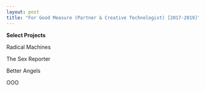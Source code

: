 ```yaml
---
layout: post
title: "For Good Measure (Partner & Creative Technologist) [2017-2019]"
---
```

**Select Projects**

Radical Machines

The Sex Reporter

Better Angels

OOO